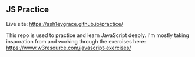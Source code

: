 ## JS Practice

Live site: https://ash1eygrace.github.io/practice/ 

This repo is used to practice and learn JavaScript deeply. I'm mostly taking insporation from and working through the exercises here: https://www.w3resource.com/javascript-exercises/
